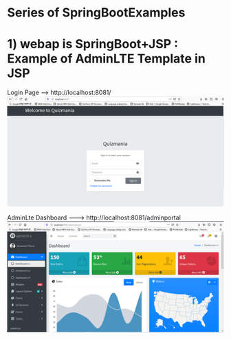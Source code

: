 # Series of SpringBootExamples

# 1) webap is SpringBoot+JSP : Example of AdminLTE Template in JSP
     
 
Login Page --> http://localhost:8081/
![Login](webap/screenshot/login.PNG "Login")

AdminLte Dashboard ---> http://localhost:8081/adminportal
![Dashboard](webap/screenshot/Dashboard.PNG "Dashboard")
